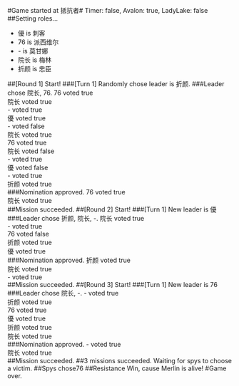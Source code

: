 #Game started at 抵抗者#
Timer: false, Avalon: true, LadyLake: false
##Setting roles...
+ 優 is 刺客
+ 76 is 派西维尔
+ \- is 莫甘娜
+ 院长 is 梅林
+ 折颜 is 忠臣


##[Round 1] Start!
###[Turn 1] Randomly chose leader is 折颜.
###Leader chose 院长, 76.
76 voted true  
院长 voted true  
\- voted true  
優 voted true  
\- voted false  
院长 voted true  
76 voted true  
院长 voted false  
\- voted true  
優 voted false  
\- voted true  
折颜 voted true  
###Nomination approved.
76 voted true  
院长 voted true  
##Mission succeeded.
##[Round 2] Start!
###[Turn 1] New leader is 優
###Leader chose 折颜, 院长, -.
院长 voted true  
\- voted true  
76 voted false  
折颜 voted true  
優 voted true  
###Nomination approved.
折颜 voted true  
院长 voted true  
\- voted true  
##Mission succeeded.
##[Round 3] Start!
###[Turn 1] New leader is 76
###Leader chose 院长, -.
\- voted true  
折颜 voted true  
76 voted true  
優 voted true  
折颜 voted true  
院长 voted true  
###Nomination approved.
\- voted true  
院长 voted true  
##Mission succeeded.
##3 missions succeeded. Waiting for spys to choose a victim.
##Spys chose76
##Resistance Win, cause Merlin is alive!
#Game over.
